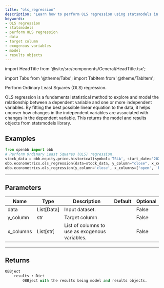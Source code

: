 ```yaml
---
title: "ols_regression"
description: "Learn how to perform OLS regression using statsmodels in Python. This  documentation explains the parameters required and the object returned."
keywords:
- OLS regression
- statsmodels
- perform OLS regression
- data
- target column
- exogenous variables
- model
- results objects
---
```


import HeadTitle from '@site/src/components/General/HeadTitle.tsx';

<HeadTitle title="econometrics/ols_regression - Reference | OpenBB Platform Docs" />

<!-- markdownlint-disable MD012 MD031 MD033 -->

import Tabs from '@theme/Tabs';
import TabItem from '@theme/TabItem';

Perform Ordinary Least Squares (OLS) regression.

 OLS regression is a fundamental statistical method to explore and model the relationship between a
 dependent variable and one or more independent variables. By fitting the best possible linear equation to the data,
 it helps uncover how changes in the independent variables are associated with changes in the dependent variable.
 This returns the model and results objects from statsmodels library.


Examples
--------

```python
from openbb import obb
# Perform Ordinary Least Squares (OLS) regression.
stock_data = obb.equity.price.historical(symbol='TSLA', start_date='2023-01-01', provider='fmp').to_df()
obb.econometrics.ols_regression(data=stock_data, y_column="close", x_columns=["open", "high", "low"])
obb.econometrics.ols_regression(y_column='close', x_columns=['open', 'high', 'low'], data=[{'date': '2023-01-02', 'open': 110.0, 'high': 120.0, 'low': 100.0, 'close': 115.0, 'volume': 10000.0}, {'date': '2023-01-03', 'open': 165.0, 'high': 180.0, 'low': 150.0, 'close': 172.5, 'volume': 15000.0}, {'date': '2023-01-04', 'open': 146.67, 'high': 160.0, 'low': 133.33, 'close': 153.33, 'volume': 13333.33}, {'date': '2023-01-05', 'open': 137.5, 'high': 150.0, 'low': 125.0, 'close': 143.75, 'volume': 12500.0}, {'date': '2023-01-06', 'open': 132.0, 'high': 144.0, 'low': 120.0, 'close': 138.0, 'volume': 12000.0}])
```

---

## Parameters

<Tabs>

<TabItem value='standard' label='standard'>

| Name | Type | Description | Default | Optional |
| ---- | ---- | ----------- | ------- | -------- |
| data | List[Data] | Input dataset. |  | False |
| y_column | str | Target column. |  | False |
| x_columns | List[str] | List of columns to use as exogenous variables. |  | False |
</TabItem>

</Tabs>

---

## Returns

```python wordwrap
OBBject
    results : Dict
        OBBject with the results being model and results objects.
```

